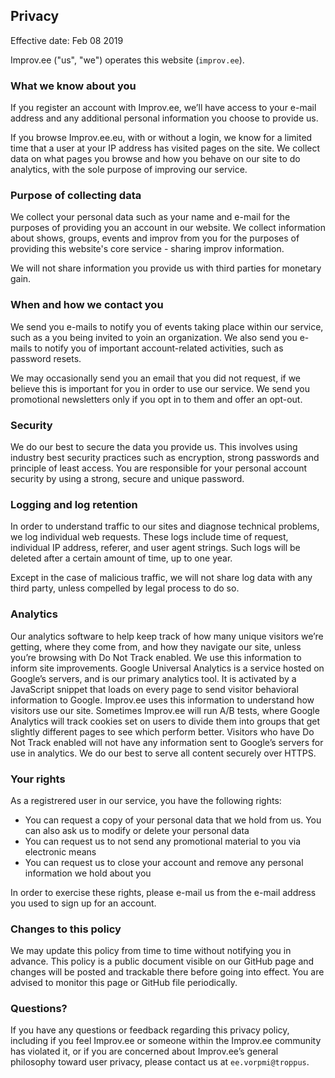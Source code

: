 ## Privacy

Effective date: Feb 08 2019

Improv.ee ("us", "we") operates this website (`improv.ee`).

### What we know about you

If you register an account with Improv.ee, we’ll have access to your e-mail address and any additional personal information you choose to provide us.

If you browse Improv.ee.eu, with or without a login, we know for a limited time that a user at your IP address has visited pages on the site. We collect data on what pages you browse and how you behave on our site to do analytics, with the sole purpose of improving our service.

### Purpose of collecting data

We collect your personal data such as your name and e-mail for the purposes of providing you an account in our website. We collect information about shows, groups, events and improv from you for the purposes of providing this website's core service - sharing improv information.

We will not share information you provide us with third parties for monetary gain.

### When and how we contact you

We send you e-mails to notify you of events taking place within our service, such as a you being invited to yoin an organization. We also send you e-mails to notify you of important account-related activities, such as password resets.

We may occasionally send you an email that you did not request, if we believe this is important for you in order to use our service. We send you promotional newsletters only if you opt in to them and offer an opt-out.

### Security

We do our best to secure the data you provide us. This involves using industry best security practices such as encryption, strong passwords and principle of least access. You are responsible for your personal account security by using a strong, secure and unique password.

### Logging and log retention

In order to understand traffic to our sites and diagnose technical problems, we log individual web requests. These logs include time of request, individual IP address, referer, and user agent strings. Such logs will be deleted after a certain amount of time, up to one year.

Except in the case of malicious traffic, we will not share log data with any third party, unless compelled by legal process to do so.

### Analytics

Our analytics software to help keep track of how many unique visitors we’re getting, where they come from, and how they navigate our site, unless you’re browsing with Do Not Track enabled. We use this information to inform site improvements. Google Universal Analytics is a service hosted on Google’s servers, and is our primary analytics tool. It is activated by a JavaScript snippet that loads on every page to send visitor behavioral information to Google. Improv.ee uses this information to understand how visitors use our site. Sometimes Improv.ee will run A/B tests, where Google Analytics will track cookies set on users to divide them into groups that get slightly different pages to see which perform better. Visitors who have Do Not Track enabled will not have any information sent to Google’s servers for use in analytics. We do our best to serve all content securely over HTTPS.

### Your rights

As a registrered user in our service, you have the following rights:

*   You can request a copy of your personal data that we hold from us. You can also ask us to modify or delete your personal data
*   You can request us to not send any promotional material to you via electronic means
*   You can request us to close your account and remove any personal information we hold about you

In order to exercise these rights, please e-mail us from the e-mail address you used to sign up for an account.

### Changes to this policy

We may update this policy from time to time without notifying you in advance. This policy is a public document visible on our GitHub page and changes will be posted and trackable there before going into effect. You are advised to monitor this page or GitHub file periodically.

### Questions?

If you have any questions or feedback regarding this privacy policy, including if you feel Improv.ee or someone within the Improv.ee community has violated it, or if you are concerned about Improv.ee’s general philosophy toward user privacy, please contact us at `ee.vorpmi@troppus`.
